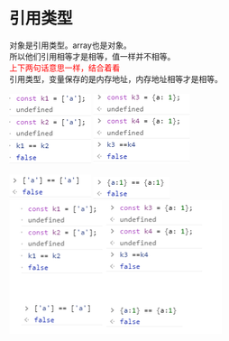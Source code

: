 # 引用类型

对象是引用类型。array也是对象。  
所以他们引用相等才是相等，值一样并不相等。  
<font color="red">上下两句话意思一样，结合着看</font>  
引用类型，变量保存的是内存地址，内存地址相等才是相等。   
<br/>
![image](./assets/y-1.png)
![image](./assets/y-2.png)  
<br/>
![image](./assets/y-3.png)
![image](./assets/y-4.png)  
![image](./assets/y-5.png)
